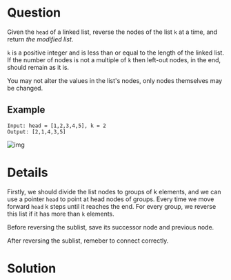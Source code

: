 # Question

Given the `head` of a linked list, reverse the nodes of the list `k` at a time, and return *the modified list*.

`k` is a positive integer and is less than or equal to the length of the linked list. If the number of nodes is not a multiple of `k` then left-out nodes, in the end, should remain as it is.

You may not alter the values in the list's nodes, only nodes themselves may be changed.

## Example

```
Input: head = [1,2,3,4,5], k = 2
Output: [2,1,4,3,5]
```

![img](https://assets.leetcode.com/uploads/2020/10/03/reverse_ex1.jpg)

# Details

Firstly, we should divide the list nodes to groups of k elements, and we can use a pointer `head` to point at head nodes of groups. Every time we move forward `head` k steps until it reaches the end. For every group, we reverse this list if it has more than `k` elements.

Before reversing the sublist, save its successor node and previous node.

After reversing the sublist, remeber to connect correctly.

# Solution